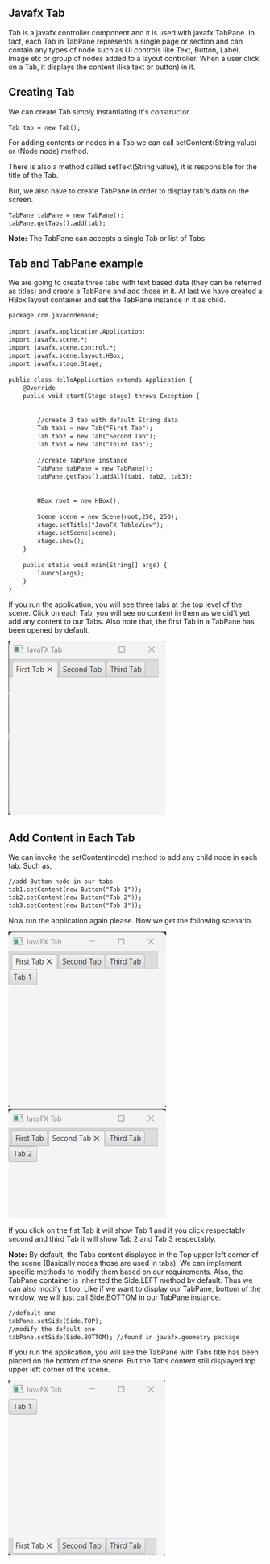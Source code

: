 ## Javafx Tab

Tab is a javafx controller component and it is used with javafx TabPane. In fact, each Tab in TabPane represents a single page or section and can contain any types of node such as  UI controls like Text, Button, Label, Image etc or group of nodes added to a layout controller. When a user click on a Tab, it displays the content (like text or button) in it.

## Creating Tab

We can create Tab simply instantiating it's constructor.

```
Tab tab = new Tab();
```

For adding contents or nodes in a Tab we can call setContent(String value) or (Node node) method. 

There is also a method called setText(String value), it is responsible for the title of the Tab.

But, we also have to create TabPane in order to display tab's data on the screen.

```
TabPane tabPane = new TabPane();
tabPane.getTabs().add(tab);
```

<b>Note:</b> The TabPane can accepts a single Tab or list of Tabs.


## Tab and TabPane example 

We are going to create three tabs with text based data (they can be referred as titles) and create a TabPane and add those in it. At last we have created a HBox layout container and set the TabPane instance in it as child.


```
package com.javaondemand;

import javafx.application.Application;
import javafx.scene.*;
import javafx.scene.control.*;
import javafx.scene.layout.HBox;
import javafx.stage.Stage;

public class HelloApplication extends Application {
    @Override
    public void start(Stage stage) throws Exception {


        //create 3 tab with default String data
        Tab tab1 = new Tab("First Tab");
        Tab tab2 = new Tab("Second Tab");
        Tab tab3 = new Tab("Third Tab");

        //create TabPane instance
        TabPane tabPane = new TabPane();
        tabPane.getTabs().addAll(tab1, tab2, tab3);


        HBox root = new HBox();

        Scene scene = new Scene(root,250, 250);
        stage.setTitle("JavaFX TableView");
        stage.setScene(scene);
        stage.show();
    }

    public static void main(String[] args) {
        launch(args);
    }
}

```


If you run the application, you will see three tabs at the top level of the scene. Click on each Tab, you will see no content in them as we did't yet add any content to our Tabs. Also note that, the first Tab in a TabPane has been opened by default.

![Alt text](image1.png)


## Add Content in Each Tab

We can invoke the setContent(node) method to add any child node in each tab. Such as, 


```
//add Button node in our tabs
tab1.setContent(new Button("Tab 1"));
tab2.setContent(new Button("Tab 2"));
tab3.setContent(new Button("Tab 3"));
```

Now run the application again please. Now we get the following scenario.

![Alt text](image2.png) ![Alt text](image3.png)


If you click on the fist Tab it will show Tab 1 and if you click respectably second and third Tab it will show Tab 2 and Tab 3 respectably.


<b>Note:</b> By default, the Tabs content displayed in the Top upper left corner of the scene (Basically nodes those are used in tabs). We can implement specific methods to modify them based on our requirements. Also, the TabPane container is inherited the Side.LEFT method by default. Thus we can also modify it too. Like if we want to display our TabPane, bottom of the window, we will just call Side.BOTTOM in our TabPane instance. 


```
//default one
tabPane.setSide(Side.TOP);
//modify the default one
tabPane.setSide(Side.BOTTOM); //found in javafx.geometry package
```


If you run the application, you will see the TabPane with Tabs title has been placed on the bottom of the scene. But the Tabs content still displayed top upper left corner of the scene.

![Alt text](img-4.jpg)


